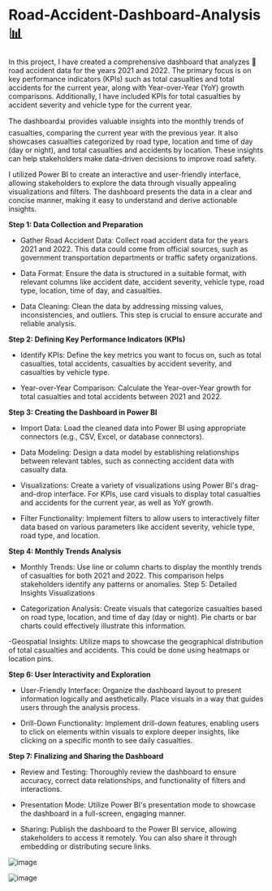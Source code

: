 # Road-Accident-Dashboard-Analysis 📊


In this project, I have created a comprehensive dashboard that analyzes 🚗road accident data for the years 2021 and 2022. The primary focus is on key performance indicators (KPIs) such as total casualties and total accidents for the current year, along with Year-over-Year (YoY) growth comparisons. 
Additionally, I have included KPIs for total casualties by accident severity and vehicle type for the current year.

The dashboard📊 provides valuable insights into the monthly trends of casualties, comparing the current year with the previous year. It also showcases casualties categorized by road type, location and time of day (day or night), and total casualties and accidents by location. These insights can help stakeholders make data-driven decisions to improve road safety.

I utilized Power BI to create an interactive and user-friendly interface, allowing stakeholders to explore the data through visually appealing visualizations and filters. The dashboard presents the data in a clear and concise manner, making it easy to understand and derive actionable insights.

**Step 1: Data Collection and Preparation**

- Gather Road Accident Data: Collect road accident data for the years 2021 and 2022. This data could come from official sources, such as government transportation departments or traffic safety organizations.

- Data Format: Ensure the data is structured in a suitable format, with relevant columns like accident date, accident severity, vehicle type, road type, location, time of day, and casualties.

- Data Cleaning: Clean the data by addressing missing values, inconsistencies, and outliers. This step is crucial to ensure accurate and reliable analysis.

**Step 2: Defining Key Performance Indicators (KPIs)**

- Identify KPIs: Define the key metrics you want to focus on, such as total casualties, total accidents, casualties by accident severity, and casualties by vehicle type.

- Year-over-Year Comparison: Calculate the Year-over-Year growth for total casualties and total accidents between 2021 and 2022.

**Step 3: Creating the Dashboard in Power BI**

- Import Data: Load the cleaned data into Power BI using appropriate connectors (e.g., CSV, Excel, or database connectors).

- Data Modeling: Design a data model by establishing relationships between relevant tables, such as connecting accident data with casualty data.

- Visualizations: Create a variety of visualizations using Power BI's drag-and-drop interface. For KPIs, use card visuals to display total casualties and accidents for the current year, as well as YoY growth.

- Filter Functionality: Implement filters to allow users to interactively filter data based on various parameters like accident severity, vehicle type, road type, and location.

**Step 4: Monthly Trends Analysis**

- Monthly Trends: Use line or column charts to display the monthly trends of casualties for both 2021 and 2022. This comparison helps stakeholders identify any patterns or anomalies.
Step 5: Detailed Insights Visualizations

- Categorization Analysis: Create visuals that categorize casualties based on road type, location, and time of day (day or night). Pie charts or bar charts could effectively illustrate this information.

-Geospatial Insights: Utilize maps to showcase the geographical distribution of total casualties and accidents. This could be done using heatmaps or location pins.

**Step 6: User Interactivity and Exploration**

- User-Friendly Interface: Organize the dashboard layout to present information logically and aesthetically. Place visuals in a way that guides users through the analysis process.

- Drill-Down Functionality: Implement drill-down features, enabling users to click on elements within visuals to explore deeper insights, like clicking on a specific month to see daily casualties.

**Step 7: Finalizing and Sharing the Dashboard**

- Review and Testing: Thoroughly review the dashboard to ensure accuracy, correct data relationships, and functionality of filters and interactions.

- Presentation Mode: Utilize Power BI's presentation mode to showcase the dashboard in a full-screen, engaging manner.

- Sharing: Publish the dashboard to the Power BI service, allowing stakeholders to access it remotely. You can also share it through embedding or distributing secure links.


![image](https://github.com/ymurikinati/Road-Accident-Dashboard-Analysis/assets/138186696/29eb847d-b6e5-462b-a82c-362b32ffa171)

![image](https://github.com/ymurikinati/Road-Accident-Dashboard-Analysis/assets/138186696/8b44cd5d-3a84-41da-b044-35a89bc84b3f)


